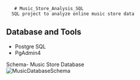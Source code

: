        # Music_Store_Analysis_SQL
      SQL project to analyze online music store data



   ## Database and Tools
   * Postgre SQL
   * PgAdmin4

   Schema- Music Store Database  
   ![MusicDatabaseSchema](https://user-images.githubusercontent.com/112153548/213707717-bfc9f479-52d9-407b-99e1-e94db7ae10a3.png)
